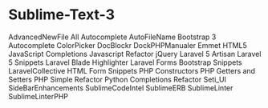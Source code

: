 # Sublime-Text-3

AdvancedNewFile
All Autocomplete
AutoFileName
Bootstrap 3 Autocomplete
ColorPicker
DocBlockr
DockPHPManualer
Emmet
HTML5
JavaScript Completions
Javascript Refactor
jQuery
Laravel 5 Artisan 
Laravel 5 Snippets 
Laravel Blade Highlighter
Laravel Forms Bootstrap  Snippets 
LaravelCollective HTML Form Snippets
PHP Constructors
PHP Getters and Setters
PHP Simple Refactor 
Python Completions
Refactor 
Seti_UI
SideBarEnhancements
SublimeCodeIntel
SublimeERB
SublimeLinter
SublimeLinterPHP
